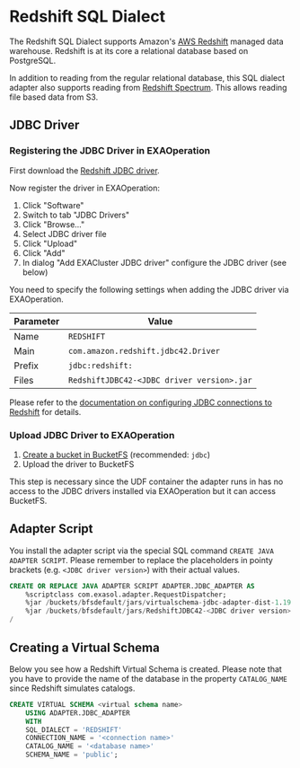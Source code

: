 # Redshift SQL Dialect

The Redshift SQL Dialect supports Amazon's [AWS Redshift](https://aws.amazon.com/redshift/) managed data warehouse. Redshift is at its core a relational database based on PostgreSQL.

In addition to reading from the regular relational database, this SQL dialect adapter also supports reading from [Redshift Spectrum](https://docs.aws.amazon.com/redshift/latest/dg/c-getting-started-using-spectrum.html). This allows reading file based data from S3.

## JDBC Driver

### Registering the JDBC Driver in EXAOperation

First download the [Redshift JDBC driver](https://docs.aws.amazon.com/redshift/latest/mgmt/configure-jdbc-connection.html#download-jdbc-driver).

Now register the driver in EXAOperation:

1. Click "Software"
1. Switch to tab "JDBC Drivers"
1. Click "Browse..."
1. Select JDBC driver file
1. Click "Upload"
1. Click "Add"
1. In dialog "Add EXACluster JDBC driver" configure the JDBC driver (see below)

You need to specify the following settings when adding the JDBC driver via EXAOperation.

| Parameter | Value                                               |
|-----------|-----------------------------------------------------|
| Name      | `REDSHIFT`                                          |
| Main      | `com.amazon.redshift.jdbc42.Driver`                 |
| Prefix    | `jdbc:redshift:`                                    |
| Files     | `RedshiftJDBC42-<JDBC driver version>.jar`          |

Please refer to the [documentation on configuring JDBC connections to Redshift](https://docs.aws.amazon.com/redshift/latest/mgmt/configure-jdbc-connection.html) for details.

### Upload JDBC Driver to EXAOperation

1. [Create a bucket in BucketFS](https://docs.exasol.com/administration/on-premise/bucketfs/create_new_bucket_in_bucketfs_service.htm) (recommended: `jdbc`)
1. Upload the driver to BucketFS

This step is necessary since the UDF container the adapter runs in has no access to the JDBC drivers installed via EXAOperation but it can access BucketFS.

## Adapter Script

You install the adapter script via the special SQL command `CREATE JAVA ADAPTER SCRIPT`. Please remember to replace the placeholders in pointy brackets (e.g. `<JDBC driver version>`) with their actual values.

```sql
CREATE OR REPLACE JAVA ADAPTER SCRIPT ADAPTER.JDBC_ADAPTER AS
    %scriptclass com.exasol.adapter.RequestDispatcher;
    %jar /buckets/bfsdefault/jars/virtualschema-jdbc-adapter-dist-1.19.1.jar;
    %jar /buckets/bfsdefault/jars/RedshiftJDBC42-<JDBC driver version>.jar;
/
```

## Creating a Virtual Schema

Below you see how a Redshift Virtual Schema is created. Please note that you have to provide the name of the database in the property `CATALOG_NAME` since Redshift simulates catalogs.

```sql
CREATE VIRTUAL SCHEMA <virtual schema name>
    USING ADAPTER.JDBC_ADAPTER
    WITH
    SQL_DIALECT = 'REDSHIFT'
    CONNECTION_NAME = '<connection name>'
    CATALOG_NAME = '<database name>'
    SCHEMA_NAME = 'public';
```
